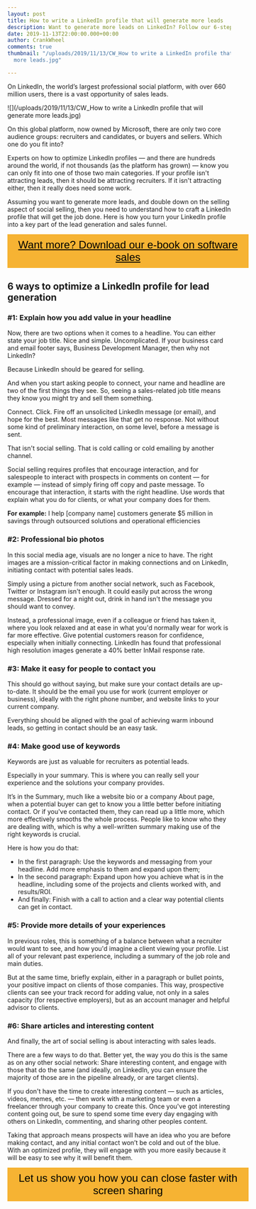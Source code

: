 ```yaml
---
layout: post
title: How to write a LinkedIn profile that will generate more leads
description: Want to generate more leads on LinkedIn? Follow our 6-step guide
date: 2019-11-13T22:00:00.000+00:00
author: CrankWheel
comments: true
thumbnail: "/uploads/2019/11/13/CW_How to write a LinkedIn profile that will generate
  more leads.jpg"

---
```

On LinkedIn, the world’s largest professional social platform, with over 660 million users, there is a vast opportunity of sales leads.

![](/uploads/2019/11/13/CW_How to write a LinkedIn profile that will generate more leads.jpg)

On this global platform, now owned by Microsoft, there are only two core audience groups: recruiters and candidates, or buyers and sellers. Which one do you fit into?

Experts on how to optimize LinkedIn profiles — and there are hundreds around the world, if not thousands (as the platform has grown) — know you can only fit into one of those two main categories. If your profile isn't attracting leads, then it should be attracting recruiters. If it isn't attracting either, then it really does need some work.

Assuming you want to generate more leads, and double down on the selling aspect of social selling, then you need to understand how to craft a LinkedIn profile that will get the job done. Here is how you turn your LinkedIn profile into a key part of the lead generation and sales funnel.

<style> .btn-signup { padding-top: 11px !important; border-radius: 0px !important; background-color: #f6b333; text-align: center; padding: 10px 20px !important; border: 0px !important; width: 100%; margin-bottom: 20px; } .btn-signup a { color: black !important; font-family: 'Titillium Web', sans-serif; font-size: 24px !important; font-weight: normal !important; } </style>

<div class="btn-signup"><a style="cursor: pointer;" href="/sign-up-to-download">Want more? Download our e-book on software sales</a></div>

## 6 ways to optimize a LinkedIn profile for lead generation

### #1: Explain how you add value in your headline

Now, there are two options when it comes to a headline. You can either state your job title. Nice and simple. Uncomplicated. If your business card and email footer says, Business Development Manager, then why not LinkedIn?

Because LinkedIn should be geared for selling.

And when you start asking people to connect, your name and headline are two of the first things they see. So, seeing a sales-related job title means they know you might try and sell them something.

Connect. Click. Fire off an unsolicited LinkedIn message (or email), and hope for the best. Most messages like that get no response. Not without some kind of preliminary interaction, on some level, before a message is sent.

That isn't social selling. That is cold calling or cold emailing by another channel.

Social selling requires profiles that encourage interaction, and for salespeople to interact with prospects in comments on content — for example — instead of simply firing off copy and paste message. To encourage that interaction, it starts with the right headline. Use words that explain what you do for clients, or what your company does for them.

**For example:** I help \[company name\] customers generate $5 million in savings through outsourced solutions and operational efficiencies

### #2: Professional bio photos

In this social media age, visuals are no longer a nice to have. The right images are a mission-critical factor in making connections and on LinkedIn, initiating contact with potential sales leads.

Simply using a picture from another social network, such as Facebook, Twitter or Instagram isn't enough. It could easily put across the wrong message. Dressed for a night out, drink in hand isn't the message you should want to convey.

Instead, a professional image, even if a colleague or friend has taken it, where you look relaxed and at ease in what you'd normally wear for work is far more effective. Give potential customers reason for confidence, especially when initially connecting. LinkedIn has found that professional high resolution images generate a 40% better InMail response rate.

### #3: Make it easy for people to contact you

This should go without saying, but make sure your contact details are up-to-date. It should be the email you use for work (current employer or business), ideally with the right phone number, and website links to your current company.

Everything should be aligned with the goal of achieving warm inbound leads, so getting in contact should be an easy task.

### #4: Make good use of keywords

Keywords are just as valuable for recruiters as potential leads.

Especially in your summary. This is where you can really sell your experience and the solutions your company provides.

It’s in the Summary, much like a website bio or a company About page, when a potential buyer can get to know you a little better before initiating contact. Or if you've contacted them, they can read up a little more, which more effectively smooths the whole process. People like to know who they are dealing with, which is why a well-written summary making use of the right keywords is crucial.

Here is how you do that:

* In the first paragraph: Use the keywords and messaging from your headline. Add more emphasis to them and expand upon them;
* In the second paragraph: Expand upon how you achieve what is in the headline, including some of the projects and clients worked with, and results/ROI.
* And finally: Finish with a call to action and a clear way potential clients can get in contact.

### #5: Provide more details of your experiences

In previous roles, this is something of a balance between what a recruiter would want to see, and how you'd imagine a client viewing your profile. List all of your relevant past experience, including a summary of the job role and main duties.

But at the same time, briefly explain, either in a paragraph or bullet points, your positive impact on clients of those companies. This way, prospective clients can see your track record for adding value, not only in a sales capacity (for respective employers), but as an account manager and helpful advisor to clients.

### #6: Share articles and interesting content

And finally, the art of social selling is about interacting with sales leads.

There are a few ways to do that. Better yet, the way you do this is the same as on any other social network: Share interesting content, and engage with those that do the same (and ideally, on LinkedIn, you can ensure the majority of those are in the pipeline already, or are target clients).

If you don't have the time to create interesting content — such as articles, videos, memes, etc. — then work with a marketing team or even a freelancer through your company to create this. Once you've got interesting content going out, be sure to spend some time every day engaging with others on LinkedIn, commenting, and sharing other peoples content.

Taking that approach means prospects will have an idea who you are before making contact, and any initial contact won’t be cold and out of the blue. With an optimized profile, they will engage with you more easily because it will be easy to see why it will benefit them.

<style>

.btn-signup {

padding-top: 11px !important;

border-radius: 0px !important;

background-color: #f6b333;

text-align: center;

padding: 10px 20px !important;

border: 0px !important;

width: 100%;

margin-bottom: 20px;

}

.btn-signup a {

color: black !important;

font-family: 'Titillium Web', sans-serif;

font-size: 24px !important;

font-weight: normal !important;

}

</style>

<div class="btn-signup"><a style="cursor: pointer;" class="crankwheel-com-showu-launch-button">Let us show you how you can close faster with screen sharing</a></div>